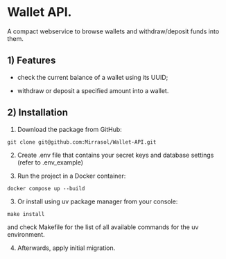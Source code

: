 # Wallet API.

A compact webservice to browse wallets and withdraw/deposit funds into them.

## 1) Features

  - check the current balance of a wallet using its UUID;

  - withdraw or deposit a specified amount into a wallet.

## 2) Installation

1) Download the package from GitHub:

`git clone git@github.com:Mirrasol/Wallet-API.git`

2) Create .env file that contains your secret keys and database settings (refer to .env_example)

2) Run the project in a Docker container:

`docker compose up --build`

3) Or install using uv package manager from your console:

`make install`

and check Makefile for the list of all available commands for the uv environment.

4) Afterwards, apply initial migration.